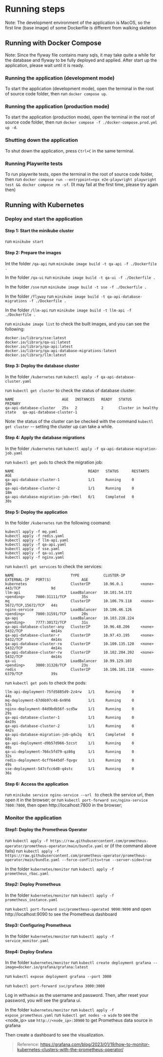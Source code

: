 # Running steps

Note: The development environment of the application is MacOS, so the first line (base image) of some Dockerfile is different from walking skeleton



## Running with Docker Compose

Note: Since the flyway file contains many sqls, it may take quite a while for the database and flyway to be fully deployed and applied. After start up the application, please wait until it is ready.



### Running the application (development mode)

To start the application (development mode), open the terminal in the root of source code folder, then run `docker compose up`.



### Running the application (production mode)  

To start the application (production mode), open the terminal in the root of source code folder, then run `docker compose -f ./docker-compose.prod.yml up -d`.



### Shutting down the application

To shut down the application, press `Ctrl+C` in the same terminal.



### Running Playwrite tests

To run playwrite tests, open the terminal in the root of source code folder, then run `docker compose run --entrypoint=npx e2e-playwright playwright test && docker compose rm -sf`. (It may fail at the first time, please try again then)



## Running with Kubernetes



### Deploy and start the application



#### Step 1: Start the minikube cluster

run `minikube start`



#### Step 2: Prepare the images

Int the folder `/qa-api`
run `minikube image build -t qa-api -f ./Dockerfile .`

In the folder `/qa-ui`
run `minikube image build -t qa-ui -f ./Dockerfile .`

In the folder `/sse`
run `minikube image build -t sse -f ./Dockerfile .`

In the folder `/flyway`
run `minikube image build -t qa-api-database-migrations -f ./Dockerfile .`

In the folder `/llm-api`
run `minikube image build -t llm-api -f ./Dockerfile .`

run `minikube image list` to check the built images, and you can see the following:

```
docker.io/library/sse:latest
docker.io/library/qa-ui:latest
docker.io/library/qa-api:latest
docker.io/library/qa-api-database-migrations:latest
docker.io/library/llm:latest
```



#### Step 3: Deploy the database cluster

In the folder `/kubernetes`
run `kubectl apply -f qa-api-database-cluster.yaml`

run `kubectl get cluster` to check the status of database cluster:

```
NAME                      AGE   INSTANCES   READY   STATUS                     PRIMARY
qa-api-database-cluster   25s   2           2       Cluster in healthy state   qa-api-database-cluster-1
```

Note: the status of the cluster can be checked with the command `kubectl get cluster` -- setting the cluster up can take a while.


#### Step 4: Apply the database migrations

In the folder `/kubernetes`
run `kubectl apply -f qa-api-database-migration-job.yaml`

run `kubectl get pods` to check the migration job:
```
NAME                                  READY   STATUS      RESTARTS   AGE
qa-api-database-cluster-1             1/1     Running     0          18m
qa-api-database-cluster-2             1/1     Running     0          18m
qa-api-database-migration-job-r6mcl   0/1     Completed   0          30s
```



#### Step 5: Deploy the application

In the folder `/kubernetes`
run the following coomand:

```
kubectl apply -f mq.yaml
kubectl apply -f redis.yaml
kubectl apply -f llm-api.yaml
kubectl apply -f qa-api.yaml
kubectl apply -f sse.yaml
kubectl apply -f qa-ui.yaml
kubectl apply -f nginx.yaml
```

run `kubectl get services` to check the services:

```
NAME                          TYPE           CLUSTER-IP       EXTERNAL-IP   PORT(S)              AGE
kubernetes                    ClusterIP      10.96.0.1        <none>        443/TCP              9d
llm-api                       LoadBalancer   10.101.54.172    <pending>     7000:31111/TCP       35s
mq                            ClusterIP      10.106.79.118    <none>        5672/TCP,15672/TCP   44s
nginx-service                 LoadBalancer   10.106.46.126    <pending>     7800:31591/TCP       20s
qa-api                        LoadBalancer   10.103.228.224   <pending>     7777:30172/TCP       31s
qa-api-database-cluster-any   ClusterIP      10.96.48.206     <none>        5432/TCP             4m14s
qa-api-database-cluster-r     ClusterIP      10.97.43.195     <none>        5432/TCP             4m14s
qa-api-database-cluster-ro    ClusterIP      10.109.135.120   <none>        5432/TCP             4m14s
qa-api-database-cluster-rw    ClusterIP      10.102.204.202   <none>        5432/TCP             4m14s
qa-ui                         LoadBalancer   10.99.129.103    <pending>     3000:31320/TCP       23s
redis                         ClusterIP      10.106.101.118   <none>        6379/TCP             39s
```

run `kubectl get pods` to check the pods:

```NAME                                  READY   STATUS      RESTARTS   AGE
llm-api-deployment-75fd5885d9-2z4rw   1/1     Running     0          44s
mq-deployment-67d6b97c48-6n9h6        1/1     Running     0          53s
nginx-deployment-84d9bdb56f-scd5w     1/1     Running     0          29s
qa-api-database-cluster-1             1/1     Running     0          4m19s
qa-api-database-cluster-2             1/1     Running     0          4m2s
qa-api-database-migration-job-qdv2q   0/1     Completed   0          68s
qa-api-deployment-d9b57d966-5zcst     1/1     Running     0          40s
qa-ui-deployment-766c5fd79-qz86g      1/1     Running     0          32s
redis-deployment-6cff6445df-fqvgv     1/1     Running     0          49s
sse-deployment-547cfcc6d8-q4stc       1/1     Running     0          36s
```



#### Step 6: Access the application

run `minikube service nginx-service --url ` to check the service url, then open it in the browser;
or
run `kubectl port-forward svc/nginx-service 7800:7800`, then open http://localhost:7800 in the browser;



### Monitor the application



#### Step1: Deploy the Prometheus Operator

run `kubectl apply -f https://raw.githubusercontent.com/prometheus-operator/prometheus-operator/main/bundle.yaml`
or (if the command above fails)
run `kubectl apply -f https://raw.githubusercontent.com/prometheus-operator/prometheus-operator/main/bundle.yaml --force-conflicts=true --server-side=true`

In the folder `kubernetes/monitor`
run `kubectl apply -f prometheus_rbac.yaml`



#### Step2: Deploy Prometheus

In the folder `kubernetes/monitor`
run `kubectl apply -f prometheus_instance.yaml`

run `kubectl port-forward svc/prometheus-operated 9090:9090` and open http://localhost:9090 to see the Prometheus dashboard



#### Step3: Configuring Prometheus

In the folder `kubernetes/monitor`
run `kubectl apply -f service_monitor.yaml`



#### Step4: Deploy Grafana

In the folder `kubernetes/monitor`
run `kubectl create deployment grafana --image=docker.io/grafana/grafana:latest `

run `kubectl expose deployment grafana --port 3000`

run `kubectl port-forward svc/grafana 3000:3000`

Log in with`admin` as the username and password. Then, after reset your password, you will see the grafana ui.

In the folder `kubernetes/monitor`
run `kubectl apply -f expose_prometheus.yaml`
run `kubectl get nodes -o wide` to see the <node_ip>
use `http://<node_ip>:30900` to get Prometheus data source in grafana

Then create a dashboard to see the visualization.

> Reference: https://grafana.com/blog/2023/01/19/how-to-monitor-kubernetes-clusters-with-the-prometheus-operator/